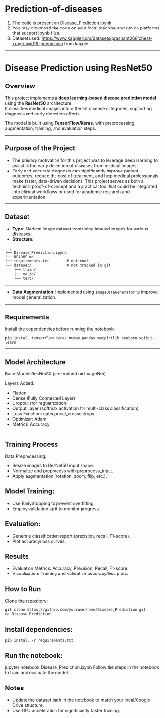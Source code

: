 # Prediction-of-diseases
1. The code is present on Disease_Prediction.ipynb
2. You may download the code on your local machine and run on platforms that support ipynb files.
3. Dataset used: https://www.kaggle.com/datasets/prashant268/chest-xray-covid19-pneumonia from kaggle

---

#  Disease Prediction using ResNet50

##  Overview
This project implements a **deep learning-based disease prediction model** using the **ResNet50** architecture.  
It classifies medical images into different disease categories, supporting diagnosis and early detection efforts.

The model is built using **TensorFlow/Keras**, with preprocessing, augmentation, training, and evaluation steps.

---
## Purpose of the Project
- The primary motivation for this project was to leverage deep learning to assist in the early detection of diseases from medical images.
- Early and accurate diagnosis can significantly improve patient outcomes, reduce the cost of treatment, and help medical professionals make faster, data-driven decisions.
This project serves as both a technical proof-of-concept and a practical tool that could be integrated into clinical workflows or used for academic research and experimentation.
---
## Dataset
- **Type**: Medical image dataset containing labeled images for various diseases.
- **Structure**:
```
  .
├── Disease_Prediction.ipynb
├── README.md
├── requirements.txt        # optional
└── dataset/                # not tracked in git
    ├── train/
    ├── valid/
    └── test/
```
---

- **Data Augmentation**: Implemented using `ImageDataGenerator` to improve model generalization.

---

## Requirements
Install the dependencies before running the notebook:
```
pip install tensorflow keras numpy pandas matplotlib seaborn scikit-learn
```
---
## Model Architecture

Base Model: ResNet50 (pre-trained on ImageNet)

Layers Added:
- Flatten
- Dense (Fully Connected Layer)
- Dropout (for regularization)
- Output Layer (softmax activation for multi-class classification)
- Loss Function: categorical_crossentropy
- Optimizer: Adam
- Metrics: Accuracy

---

## Training Process

Data Preprocessing:
- Resize images to ResNet50 input shape.
- Normalize and preprocess with preprocess_input.
- Apply augmentation (rotation, zoom, flip, etc.).

## Model Training:

- Use EarlyStopping to prevent overfitting.
- Employ validation split to monitor progress.

## Evaluation:

- Generate classification report (precision, recall, F1-score).
- Plot accuracy/loss curves.

## Results

- Evaluation Metrics: Accuracy, Precision, Recall, F1-score.
- Visualization: Training and validation accuracy/loss plots.

## How to Run

Clone the repository:
```
git clone https://github.com/yourusername/Disease_Prediction.git
cd Disease_Prediction
```
## Install dependencies:
```
pip install -r requirements.txt
```
## Run the notebook:
 
 jupyter notebook Disease_Prediction.ipynb
 Follow the steps in the notebook to train and evaluate the model.

## Notes
- Update the dataset path in the notebook to match your local/Google Drive structure.
- Use GPU acceleration for significantly faster training.
